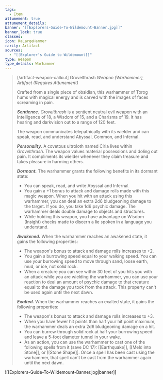 ```yaml
---
tags:
  - Item
attunement: true
attunement_details: 
banner: "[[Explorers-Guide-To-Wildemount-Banner.jpg]]"
banner_lock: true
classes: 
icon: RaLargeHammer
rarity: Artifact
sources:
  - "[[Explorer's Guide to Wildemount]]"
type: Weapon
type_details: Warhammer
---
```

>[!artifact-weapon-callout] Grovelthrash
>*Weapon (Warhammer), Artifact (Requires Attunement)*
>
>Crafted from a single piece of obsidian, this warhammer of Torog hums with magical energy and is carved with the images of faces screaming in pain.
>
>***Sentience.*** *Grovelthrash* is a sentient neutral evil weapon with an Intelligence of 18, a Wisdom of 15, and a Charisma of 19. It has hearing and darkvision out to a range of 120 feet.
>
>The weapon communicates telepathically with its wielder and can speak, read, and understand Abyssal, Common, and Infernal.
>
>***Personality.*** A covetous ultroloth named Ciria lives within *Grovelthrash*. The weapon values material possessions and doling out pain. It compliments its wielder whenever they claim treasure and takes pleasure in harming others.
>
>***Dormant.*** The warhammer grants the following benefits in its dormant state:
>
>* You can speak, read, and write Abyssal and Infernal.
>* You gain a +1 bonus to attack and damage rolls made with this magic weapon. When you hit with an attack using this warhammer, you can deal an extra 2d6 bludgeoning damage to the target. If you do, you take 1d6 psychic damage. The warhammer deals double damage to objects and structures.
>* While holding this weapon, you have advantage on Wisdom (Insight) checks made to discern a lie spoken in a language you understand.
>
>***Awakened.*** When the warhammer reaches an awakened state, it gains the following properties:
>
>* The weapon's bonus to attack and damage rolls increases to +2.
>* You gain a burrowing speed equal to your walking speed. You can use your burrowing speed to move through sand, loose earth, mud, or ice, not solid rock.
>* When a creature you can see within 30 feet of you hits you with an attack while you are wielding the warhammer, you can use your reaction to deal an amount of psychic damage to that creature equal to the damage you took from the attack. This property can't be used again until the next dawn.
>
>***Exalted.*** When the warhammer reaches an exalted state, it gains the following properties:
>
>* The weapon's bonus to attack and damage rolls increases to +3.
>* When you have fewer hit points than half your hit point maximum, the warhammer deals an extra 2d6 bludgeoning damage on a hit.
>* You can burrow through solid rock at half your burrowing speed and leave a 5-foot diameter tunnel in your wake.
>* As an action, you can use the warhammer to cast one of the following spells from it (save DC 17): [[Earthquake]], [[Meld into Stone]], or [[Stone Shape]]. Once a spell has been cast using the warhammer, that spell can't be cast from the warhammer again until the next dawn.

![[Explorers-Guide-To-Wildemount-Banner.jpg|banner]]
